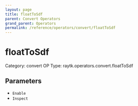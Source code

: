 ```yaml
---
layout: page
title: floatToSdf
parent: Convert Operators
grand_parent: Operators
permalink: /reference/operators/convert/floatToSdf
---
```


# floatToSdf

Category: convert
OP Type: raytk.operators.convert.floatToSdf



## Parameters

* `Enable`
* `Inspect`